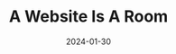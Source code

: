 ---
title: A Website Is A Room
description: Thesis project by <a href="https://nancyqingwu.com/">Nancy Wu</a>, when she realised that certain websites give her a sense of shelter and rest more than others
url: https://a-website-is-a-room.net/
date: 2024-01-30
rss: true
---